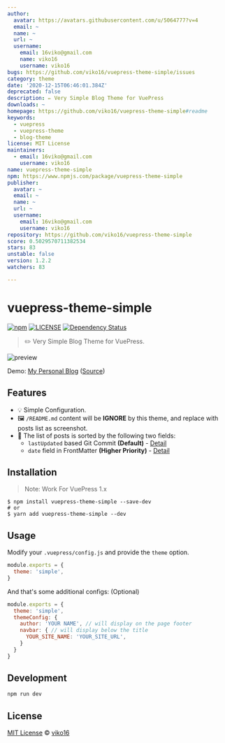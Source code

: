 ```yaml
---
author:
  avatar: https://avatars.githubusercontent.com/u/5064777?v=4
  email: ~
  name: ~
  url: ~
  username:
    email: 16viko@gmail.com
    name: viko16
    username: viko16
bugs: https://github.com/viko16/vuepress-theme-simple/issues
category: theme
date: '2020-12-15T06:46:01.384Z'
deprecated: false
description: ✏️ Very Simple Blog Theme for VuePress
downloads: ~
homepage: https://github.com/viko16/vuepress-theme-simple#readme
keywords:
  - vuepress
  - vuepress-theme
  - blog-theme
license: MIT License
maintainers:
  - email: 16viko@gmail.com
    username: viko16
name: vuepress-theme-simple
npm: https://www.npmjs.com/package/vuepress-theme-simple
publisher:
  avatar: ~
  email: ~
  name: ~
  url: ~
  username:
    email: 16viko@gmail.com
    username: viko16
repository: https://github.com/viko16/vuepress-theme-simple
score: 0.5029570711382534
stars: 83
unstable: false
version: 1.2.2
watchers: 83

---
```


# vuepress-theme-simple

[![npm](https://img.shields.io/npm/v/vuepress-theme-simple.svg)](https://www.npmjs.com/package/vuepress-theme-simple)
[![LICENSE](https://img.shields.io/npm/l/vuepress-theme-simple.svg)](https://github.com/viko16/vuepress-theme-simple/blob/master/LICENSE)
[![Dependency Status](https://david-dm.org/viko16/vuepress-theme-simple.svg?theme=shields.io)](https://david-dm.org/viko16/vuepress-theme-simple)

> ✏️ Very Simple Blog Theme for VuePress.

![preview](https://user-images.githubusercontent.com/5064777/52162728-51198680-2713-11e9-9546-e737600be782.png)

Demo: [My Personal Blog](https://ukn.me/) ([Source](https://github.com/viko16/vuepress-blog))

## Features
- 💡 Simple Configuration.
- 🖼️ `/README.md` content will be **IGNORE** by this theme, and replace with posts list as screenshot.
- 📅 The list of posts is sorted by the following two fields:
  - `lastUpdated` based Git Commit **(Default)** - [Detail](https://vuepress.vuejs.org/theme/default-theme-config.html#last-updated)
  - `date` field in FrontMatter **(Higher Priority)** - [Detail](https://vuepress.vuejs.org/guide/frontmatter.html)

## Installation

> Note: Work For VuePress 1.x

```shell
$ npm install vuepress-theme-simple --save-dev
# or
$ yarn add vuepress-theme-simple --dev
```

## Usage

Modify your `.vuepress/config.js` and provide the `theme` option.

```js
module.exports = {
  theme: 'simple',
}
```

And that's some additional configs: (Optional) 
```js
module.exports = {
  theme: 'simple',
  themeConfig: {
    author: 'YOUR NAME', // will display on the page footer
    navbar: { // will display below the title
      YOUR_SITE_NAME: 'YOUR_SITE_URL',
    }
  }
}
```

## Development

```sh
npm run dev
```

## License

[MIT License](https://opensource.org/licenses/MIT) © [viko16](https://github.com/viko16)
